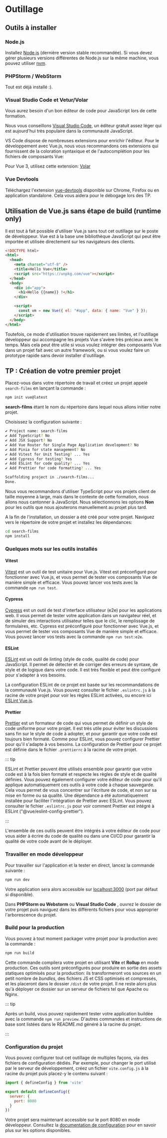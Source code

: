 # Outillage

## Outils à installer

### Node.js

Installez [Node.js](https://nodejs.org/) (dernière version stable recommandée). Si vous devez gérer plusieurs versions différentes de Node.js sur la même machine, vous pouvez utiliser [nvm](https://github.com/creationix/nvm).

### PHPStorm / WebStorm 
Tout est déjà installé :).

### Visual Studio Code et Vetur/Volar

Vous aurez besoin d'un bon éditeur de code pour JavaScript lors de cette formation.

Nous vous conseillons [Visual Studio Code](https://code.visualstudio.com/), un éditeur gratuit assez léger qui est aujourd'hui très populaire dans la communauté JavaScript.

VS Code dispose de nombreuses extensions pour enrichir l'éditeur. Pour le développement avec Vue.js, nous vous recommandons ces extensions qui fournissent de la coloration syntaxique et de l'autocomplétion pour les fichiers de composants Vue:

Pour Vue 3, utilisez cette extension: [Volar](https://marketplace.visualstudio.com/items?itemName=johnsoncodehk.volar)

### Vue Devtools

Téléchargez l'extension [vue-devtools](https://github.com/vuejs/vue-devtools) disponible sur Chrome, Firefox ou en application standalone. Cela vous aidera pour le débogage lors des TP.

## Utilisation de Vue.js sans étape de build (runtime only)

Il est tout à fait possible d'utiliser Vue.js sans tout cet outillage sur le poste de développeur. Vue est à la base une bibliothèque JavaScript qui peut être importée et utilisée directement sur les navigateurs des clients.

```html
<!DOCTYPE html>
<html>
  <head>
    <meta charset="utf-8" />
    <title>Hello Vue</title>
    <script src="https://unpkg.com/vue"></script>
  </head>
  <body>
    <div id="app">
      <h1>Hello {{name}} !</h1>
    </div>

    <script>
      const vm = new Vue({ el: "#app", data: { name: "Vue" } });
    </script>
  </body>
</html>
```

Toutefois, ce mode d'utilisation trouve rapidement ses limites, et l'outillage développeur qui accompagne les projets Vue s'avère très précieux avec le temps. Mais cela peut être utile si vous voulez intégrer des composants Vue dans un projet fait avec un autre framework, ou si vous voulez faire un prototype rapide sans devoir installer d'outillage.

## TP : Création de votre premier projet

Placez-vous dans votre répertoire de travail et créez un projet appelé `search-films` en lançant la commande :

```bash
npm init vue@latest
```

**search-films** étant le nom du répertoire dans lequel nous allons initier notre projet.

Choisissez la configuration suivante :

```bash
✔ Project name: search-films
✔ Add TypeScript? No
✔ Add JSX Support? No
✔ Add Vue Router for Single Page Application development? No
✔ Add Pinia for state management? No
✔ Add Vitest for Unit Testing? ... Yes
✔ Add Cypress for testing? Yes
✔ Add ESLint for code quality? ... Yes
✔ Add Prettier for code formatting? ... Yes

Scaffolding project in ./search-films...
Done.
```

Nous vous recommandons d'utiliser TypeScript pour vos projets client de taille moyenne à large, mais dans le contexte de cette formation, nous allons nous cantonner à JavaScript. Nous sélectionnons les options **Non** pour les outils que nous ajouterons manuellement au projet plus tard.

A la fin de l'installation, un dossier a été créé pour votre projet. Naviguez vers le répertoire de votre projet et installez les dépendances:

```bash
cd search-films
npm install
```

### Quelques mots sur les outils installés

#### Vitest

[Vitest](https://vitest.dev/) est un outil de test unitaire pour Vue.js. Vitest est préconfiguré pour fonctionner avec Vue.js, et vous permet de tester vos composants Vue de manière simple et efficace. Vous pouvez lancer vos tests avec la commande `npm run test`.

#### Cypress

[Cypress](https://www.cypress.io/) est un outil de test d'interface utilisateur (e2e) pour les applications web. Il vous permet de tester votre application dans un navigateur réel, et de simuler des interactions utilisateur telles que le clic, le remplissage de formulaires, etc. Cypress est préconfiguré pour fonctionner avec Vue.js, et vous permet de tester vos composants Vue de manière simple et efficace. Vous pouvez lancer vos tests avec la commande `npm run test:e2e`.

#### ESLint

[ESLint](https://eslint.org/) est un outil de linting (style de code, qualité de code) pour JavaScript. Il permet de détecter et de corriger des erreurs de syntaxe, de style et de logique dans votre code. Il est très flexible et peut être configuré pour s'adapter à vos besoins.

La configuration ESLint de ce projet est basée sur les recommandations de la communauté Vue.js. Vous pouvez consulter le fichier `.eslintrc.js` à la racine de votre projet pour voir les règles ESLint activées, ou encore ici [ESLint Vue.js](https://eslint.vuejs.org/rules/).

#### Prettier

[Prettier](https://prettier.io/) est un formateur de code qui vous permet de définir un style de code uniforme pour votre projet. Il est très utile pour éviter les discussions sans fin sur le style de code à adopter, et pour garantir que votre code est toujours bien formaté. Comme pour ESLint, vous pouvez configurer Prettier pour qu'il s'adapte à vos besoins. La configuration de Prettier pour ce projet est définie dans le fichier `.prettierrc` à la racine de votre projet.

::: tip

ESLint et Prettier peuvent être utilisés ensemble pour garantir que votre code est à la fois bien formaté et respecte les règles de style et de qualité définies. Vous pouvez également configurer votre éditeur de code pour qu'il applique automatiquement ces outils à votre code à chaque sauvegarde. Cela vous permet de vous concentrer sur l'écriture de code, et non sur sa mise en forme ou sa qualité.
Une dépendance a été automatiquement installée pour faciliter l'intégration de Prettier avec ESLint. Vous pouvez consulter le fichier `.eslintrc.js` pour voir comment Prettier est intégré à ESLint ("@vue/eslint-config-prettier").

:::

L'ensemble de ces outils peuvent être intégrés à votre éditeur de code pour vous aider à écrire du code de qualité ou dans une CI/CD pour garantir la qualité de votre code avant de le déployer.

### Travailler en mode développeur

Pour travailler sur l'application et la tester en direct, lancez la commande suivante :

```bash
npm run dev
```

Votre application sera alors accessible sur [localhost:3000](http://localhost:3000/) (port par défaut si disponible).

Dans **PHPStorm ou Webstorm** ou **Visual Studio Code** , ouvrez le dossier de votre projet puis naviguez dans les différents fichiers pour vous approprier l'arborescence du projet.

### Build pour la production

Vous pouvez à tout moment packager votre projet pour la production avec la commande :

```bash
npm run build
```

Cette commande compilera votre projet en utilisant **Vite** et **Rollup** en mode production. Ces outils sont préconfigurés pour produire en sortie des assets statiques optimisés pour la production: ils transformeront vos sources en un petit nombre de _bundles_, des fichiers JS et CSS optimisés et compressés, et les placeront dans le dossier `/dist` de votre projet. Il ne reste alors plus qu'à déployer ce dossier sur un serveur de fichiers tel que Apache ou Nginx.

::: tip

Après un build, vous pouvez rapidement tester votre application buildée avec la commande `npm run preview`. D'autres commandes et instructions de base sont listées dans le README.md généré à la racine du projet.

:::

### Configuration du projet

Vous pouvez configurer tout cet outillage de multiples façons, via des fichiers de configuration dédiés. Par exemple, pour changer le port utilisé par le serveur de développement, créez un fichier `vite.config.js` à la racine du projet puis placez-y le contenu suivant :

```js
import { defineConfig } from 'vite'

export default defineConfig({
  server: {
    port: 8080
  }
})
```

Votre projet sera maintenant accessible sur le port 8080 en mode développeur. Consultez la [documentation de configuration](https://vitejs.dev/config/) pour en savoir plus sur les options disponibles.
